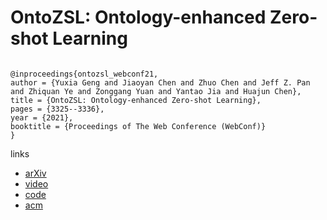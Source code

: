 # OntoZSL: Ontology-enhanced Zero-shot Learning

```

@inproceedings{ontozsl_webconf21,
author = {Yuxia Geng and Jiaoyan Chen and Zhuo Chen and Jeff Z. Pan and Zhiquan Ye and Zonggang Yuan and Yantao Jia and Huajun Chen},
title = {OntoZSL: Ontology-enhanced Zero-shot Learning},
pages = {3325--3336},
year = {2021},
booktitle = {Proceedings of The Web Conference (WebConf)}
}
```

links
- [arXiv](https://arxiv.org/abs/2102.07339)
- [video](https://www.youtube.com/watch?v=Tu3UpK3FdFc)
- [code](https://github.com/genggengcss/OntoZSL)
- [acm](https://dl.acm.org/doi/10.1145/3442381.3450042)